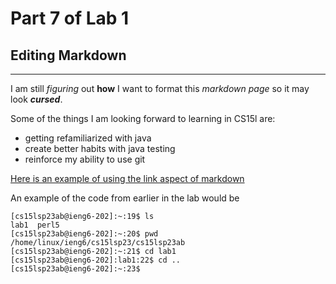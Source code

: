 # Part 7 of Lab 1
## Editing Markdown
*** 

I am still *figuring* out **how** I want to format this *markdown page* so it may look ***cursed***.

Some of the things I am looking forward to learning in CS15l are:
* getting refamiliarized with java 
* create better habits with java testing
* reinforce my ability to use git

[Here is an example of using the link aspect of markdown](https://bbeeson.github.io/cse15l-lab-reports/lab1-file)

An example of the code from earlier in the lab would be
```
[cs15lsp23ab@ieng6-202]:~:19$ ls
lab1  perl5
[cs15lsp23ab@ieng6-202]:~:20$ pwd
/home/linux/ieng6/cs15lsp23/cs15lsp23ab
[cs15lsp23ab@ieng6-202]:~:21$ cd lab1
[cs15lsp23ab@ieng6-202]:lab1:22$ cd ..
[cs15lsp23ab@ieng6-202]:~:23$ 
```